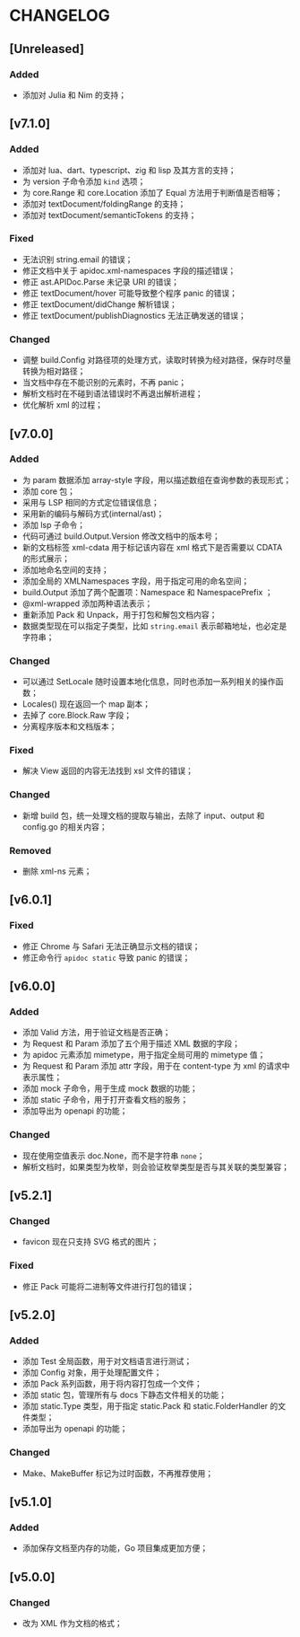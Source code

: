 # CHANGELOG

## [Unreleased]

### Added

- 添加对 Julia 和 Nim 的支持；

## [v7.1.0]

### Added

- 添加对 lua、dart、typescript、zig 和 lisp 及其方言的支持；
- 为 version 子命令添加 `kind` 选项；
- 为 core.Range 和 core.Location 添加了 Equal 方法用于判断值是否相等；
- 添加对 textDocument/foldingRange 的支持；
- 添加对 textDocument/semanticTokens 的支持；

### Fixed

- 无法识别 string.email 的错误；
- 修正文档中关于 apidoc.xml-namespaces 字段的描述错误；
- 修正 ast.APIDoc.Parse 未记录 URI 的错误；
- 修正 textDocument/hover 可能导致整个程序 panic 的错误；
- 修正 textDocument/didChange 解析错误；
- 修正 textDocument/publishDiagnostics 无法正确发送的错误；

### Changed

- 调整 build.Config 对路径项的处理方式，读取时转换为经对路径，保存时尽量转换为相对路径；
- 当文档中存在不能识别的元素时，不再 panic；
- 解析文档时在不碰到语法错误时不再退出解析进程；
- 优化解析 xml 的过程；

## [v7.0.0]

### Added

- 为 param 数据添加 array-style 字段，用以描述数组在查询参数的表现形式；
- 添加 core 包；
- 采用与 LSP 相同的方式定位错误信息；
- 采用新的编码与解码方式(internal/ast)；
- 添加 lsp 子命令；
- 代码可通过 build.Output.Version 修改文档中的版本号；
- 新的文档标签 xml-cdata 用于标记该内容在 xml 格式下是否需要以 CDATA 的形式展示；
- 添加地命名空间的支持；
- 添加全局的 XMLNamespaces 字段，用于指定可用的命名空间；
- build.Output 添加了两个配置项：Namespace 和 NamespacePrefix ；
- @xml-wrapped 添加两种语法表示；
- 重新添加 Pack 和 Unpack，用于打包和解包文档内容；
- 数据类型现在可以指定子类型，比如 `string.email` 表示邮箱地址，也必定是字符串；

### Changed

- 可以通过 SetLocale 随时设置本地化信息，同时也添加一系列相关的操作函数；
- Locales() 现在返回一个 map 副本；
- 去掉了 core.Block.Raw 字段；
- 分离程序版本和文档版本；

### Fixed

- 解决 View 返回的内容无法找到 xsl 文件的错误；

### Changed

- 新增 build 包，统一处理文档的提取与输出，去除了 input、output 和 config.go 的相关内容；

### Removed

- 删除 xml-ns 元素；

## [v6.0.1]

### Fixed

- 修正 Chrome 与 Safari 无法正确显示文档的错误；
- 修正命令行 `apidoc static` 导致 panic 的错误；

## [v6.0.0]

### Added

- 添加 Valid 方法，用于验证文档是否正确；
- 为 Request 和 Param 添加了五个用于描述 XML 数据的字段；
- 为 apidoc 元素添加 mimetype，用于指定全局可用的 mimetype 值；
- 为 Request 和 Param 添加 attr 字段，用于在 content-type 为 xml 的请求中表示属性；
- 添加 mock 子命令，用于生成 mock 数据的功能；
- 添加 static 子命令，用于打开查看文档的服务；
- 添加导出为 openapi 的功能；

### Changed

- 现在使用空值表示 doc.None，而不是字符串 `none`；
- 解析文档时，如果类型为枚举，则会验证枚举类型是否与其关联的类型兼容；

## [v5.2.1]

### Changed

- favicon 现在只支持 SVG 格式的图片；

### Fixed

- 修正 Pack 可能将二进制等文件进行打包的错误；

## [v5.2.0]

### Added

- 添加 Test 全局函数，用于对文档语言进行测试；
- 添加 Config 对象，用于处理配置文件；
- 添加 Pack 系列函数，用于将内容打包成一个文件；
- 添加 static 包，管理所有与 docs 下静态文件相关的功能；
- 添加 static.Type 类型，用于指定 static.Pack 和 static.FolderHandler 的文件类型；
- 添加导出为 openapi 的功能；

### Changed

- Make、MakeBuffer 标记为过时函数，不再推荐使用；

## [v5.1.0]

### Added

- 添加保存文档至内存的功能，Go 项目集成更加方便；

## [v5.0.0]

### Changed

- 改为 XML 作为文档的格式；

